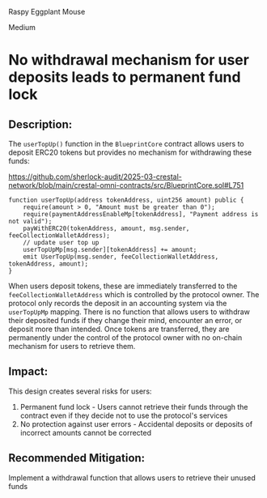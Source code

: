 Raspy Eggplant Mouse

Medium

# No withdrawal mechanism for user deposits leads to permanent fund lock

## Description:
The `userTopUp()` function in the `BlueprintCore` contract allows users to deposit ERC20 tokens but provides no mechanism for withdrawing these funds:

https://github.com/sherlock-audit/2025-03-crestal-network/blob/main/crestal-omni-contracts/src/BlueprintCore.sol#L751
```solidity
function userTopUp(address tokenAddress, uint256 amount) public {
    require(amount > 0, "Amount must be greater than 0");
    require(paymentAddressEnableMp[tokenAddress], "Payment address is not valid");
    payWithERC20(tokenAddress, amount, msg.sender, feeCollectionWalletAddress);
    // update user top up
    userTopUpMp[msg.sender][tokenAddress] += amount;
    emit UserTopUp(msg.sender, feeCollectionWalletAddress, tokenAddress, amount);
}
```

When users deposit tokens, these are immediately transferred to the `feeCollectionWalletAddress` which is controlled by the protocol owner. The protocol only records the deposit in an accounting system via the `userTopUpMp` mapping.
There is no function that allows users to withdraw their deposited funds if they change their mind, encounter an error, or deposit more than intended. Once tokens are transferred, they are permanently under the control of the protocol owner with no on-chain mechanism for users to retrieve them.

## Impact:
This design creates several risks for users:
1. Permanent fund lock - Users cannot retrieve their funds through the contract even if they decide not to use the protocol's services
2. No protection against user errors - Accidental deposits or deposits of incorrect amounts cannot be corrected

## Recommended Mitigation:
Implement a withdrawal function that allows users to retrieve their unused funds